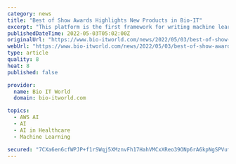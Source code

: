 ```yaml
---
category: news
title: "Best of Show Awards Highlights New Products in Bio-IT"
excerpt: "This platform is the first framework for writing machine learning pipelines using Python-like scripts instead of defining computational graphs (like in tools like Kedro or Sagemaker). As a result, QMML allows the pipelines to be easily readable and ..."
publishedDateTime: 2022-05-03T05:02:00Z
originalUrl: "https://www.bio-itworld.com/news/2022/05/03/best-of-show-awards-highlights-new-products-in-bio-it"
webUrl: "https://www.bio-itworld.com/news/2022/05/03/best-of-show-awards-highlights-new-products-in-bio-it"
type: article
quality: 8
heat: 8
published: false

provider:
  name: Bio IT World
  domain: bio-itworld.com

topics:
  - AWS AI
  - AI
  - AI in Healthcare
  - Machine Learning

secured: "7CXa6en6cfWPJP+f1rSWqj5XMznvFh17HahVMCxXReo39ONp6rA6kpNgSPVufOXl1rWkHseXea3UHhjwICKcVDsaViyXQX1bCcaB8wZjVPTN8n8EJSw/bozIpg9fs/ZNSSisWPZzbYOgdS19HJTSlVcQZx5ERHAAJPgUJIojJZ4nPKCZkRCram3bp7Jgwa0RKaQmjijHji0YMkltohERpwNSpspZ3TVz6DBZ5orv2H2qrKffUuYjhce/aKwy6rqiqQg7X2zHCYCL7dzSHaDCffF+KbGgIqB5TQ8DKo0pK2MkPk91k9DOEyVGIzC1OWxz63pjSmf49GYna3GUXGDUTiMvVgFemEHCa4WFrGDW0t0=;n+5ClXoNBvzEJYiNc6MPnA=="
---
```


